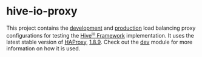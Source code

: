 # hive-io-proxy
This project contains the [development](./conf/development/haproxy.cfg) and [production](./conf/production/haproxy.cfg) load balancing proxy configurations for testing the [Hive<sup>io</sup> Framework](https://gist.github.com/aeilers/30aa0047187e5a5d573a478abc581903) implementation. It uses the latest stable version of [HAProxy](http://www.haproxy.org/), [1.8.9](https://hub.docker.com/_/haproxy/). Check out the [dev](https://github.com/fnalabs/hive-io-dev) module for more information on how it is used.
